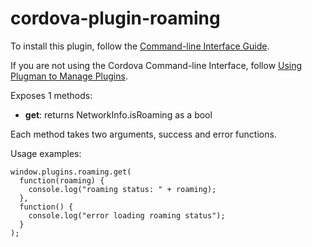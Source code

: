 cordova-plugin-roaming
======================
To install this plugin, follow the [Command-line Interface Guide](http://cordova.apache.org/docs/en/edge/guide_cli_index.md.html#The%20Command-line%20Interface).

If you are not using the Cordova Command-line Interface, follow [Using Plugman to Manage Plugins](http://cordova.apache.org/docs/en/edge/guide_plugin_ref_plugman.md.html).

Exposes 1 methods:

- __get__: returns NetworkInfo.isRoaming as a bool

Each method takes two arguments, success and error functions.

Usage examples:

    window.plugins.roaming.get(
      function(roaming) {
        console.log("roaming status: " + roaming);
      },
      function() {
        console.log("error loading roaming status");
      }
    );
